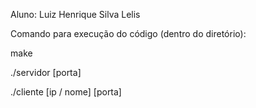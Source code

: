 Aluno: Luiz Henrique Silva Lelis

Comando para execução do código (dentro do diretório):

make

./servidor [porta]

./cliente [ip / nome] [porta]
